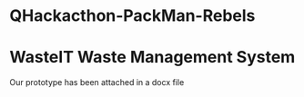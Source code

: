 # QHackacthon-PackMan-Rebels

# WasteIT Waste Management System
Our prototype has been attached in a docx file 
